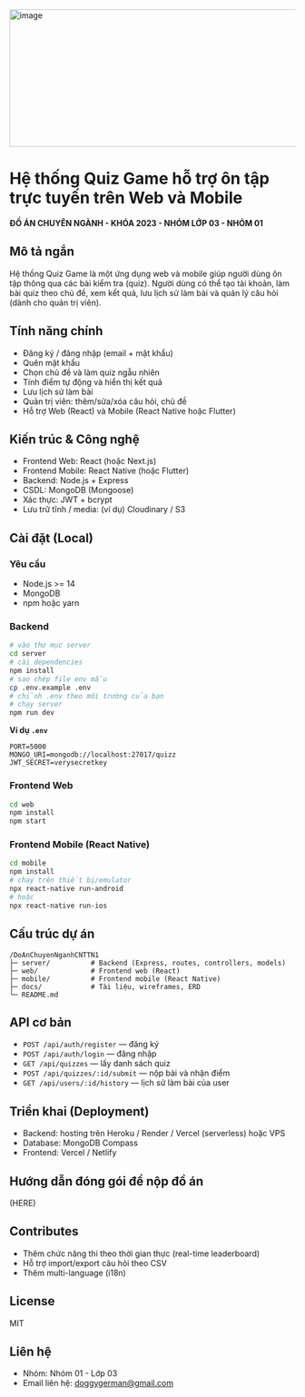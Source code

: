 
<img width="792" height="242" alt="image" src="https://github.com/user-attachments/assets/9a9eaaf8-9081-4137-a93e-f7b8c964cbba" />

</br>

# Hệ thống Quiz Game hỗ trợ ôn tập trực tuyến trên Web và Mobile

**ĐỒ ÁN CHUYÊN NGÀNH - KHÓA 2023 - NHÓM LỚP 03 - NHÓM 01**

## Mô tả ngắn

Hệ thống Quiz Game là một ứng dụng web và mobile giúp người dùng ôn tập thông qua các bài kiểm tra (quiz). Người dùng có thể tạo tài khoản, làm bài quiz theo chủ đề, xem kết quả, lưu lịch sử làm bài và quản lý câu hỏi (dành cho quản trị viên).

## Tính năng chính

* Đăng ký / đăng nhập (email + mật khẩu)
* Quên mật khẩu
* Chọn chủ đề và làm quiz ngẫu nhiên
* Tính điểm tự động và hiển thị kết quả
* Lưu lịch sử làm bài
* Quản trị viên: thêm/sửa/xóa câu hỏi, chủ đề
* Hỗ trợ Web (React) và Mobile (React Native hoặc Flutter)

## Kiến trúc & Công nghệ

* Frontend Web: React (hoặc Next.js)
* Frontend Mobile: React Native (hoặc Flutter)
* Backend: Node.js + Express
* CSDL: MongoDB (Mongoose)
* Xác thực: JWT + bcrypt
* Lưu trữ tĩnh / media: (ví dụ) Cloudinary / S3

## Cài đặt (Local)

### Yêu cầu

* Node.js >= 14
* MongoDB
* npm hoặc yarn

### Backend

```bash
# vào thư mục server
cd server
# cài dependencies
npm install
# sao chép file env mẫu
cp .env.example .env
# chỉnh .env theo môi trường của bạn
# chạy server
npm run dev
```

**Ví dụ `.env`**

```.env
PORT=5000
MONGO_URI=mongodb://localhost:27017/quizz
JWT_SECRET=verysecretkey
```

### Frontend Web

```bash
cd web
npm install
npm start
```

### Frontend Mobile (React Native)

```bash
cd mobile
npm install
# chạy trên thiết bị/emulator
npx react-native run-android
# hoặc
npx react-native run-ios
```

## Cấu trúc dự án 

```
/DoAnChuyenNganhCNTTN1
├─ server/          # Backend (Express, routes, controllers, models)
├─ web/             # Frontend web (React)
├─ mobile/          # Frontend mobile (React Native)
├─ docs/            # Tài liệu, wireframes, ERD
└─ README.md
```

## API cơ bản

* `POST /api/auth/register` — đăng ký
* `POST /api/auth/login` — đăng nhập
* `GET /api/quizzes` — lấy danh sách quiz
* `POST /api/quizzes/:id/submit` — nộp bài và nhận điểm
* `GET /api/users/:id/history` — lịch sử làm bài của user



## Triển khai (Deployment)

* Backend: hosting trên Heroku / Render / Vercel (serverless) hoặc VPS
* Database: MongoDB Compass
* Frontend: Vercel / Netlify

## Hướng dẫn đóng gói để nộp đồ án

(HERE)

## Contributes

* Thêm chức năng thi theo thời gian thực (real-time leaderboard)
* Hỗ trợ import/export câu hỏi theo CSV
* Thêm multi-language (i18n)

## License

MIT

## Liên hệ

* Nhóm: Nhóm 01 - Lớp 03
* Email liên hệ: doggygerman@gmail.com


























































